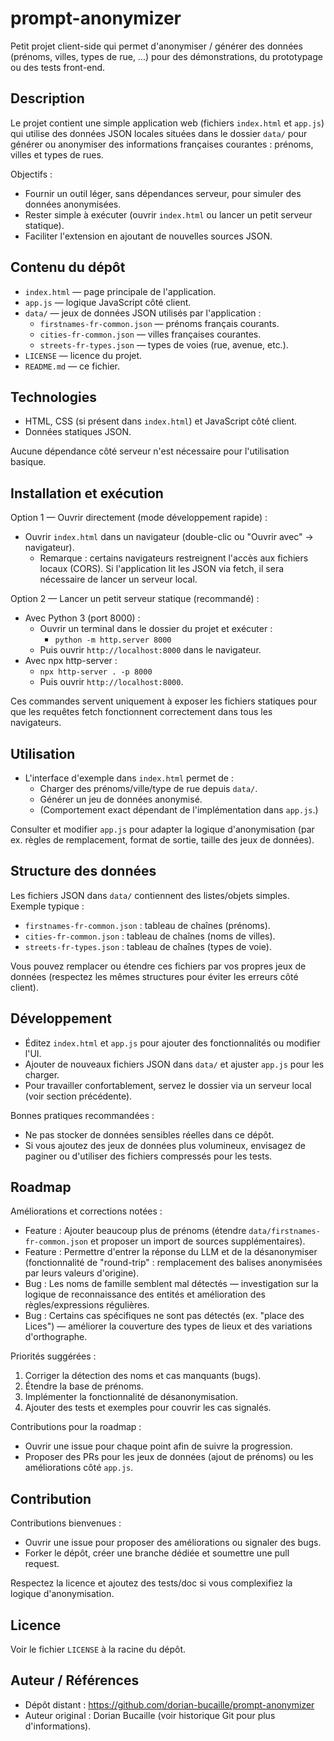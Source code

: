 # prompt-anonymizer

Petit projet client-side qui permet d'anonymiser / générer des données (prénoms, villes, types de rue, ...) pour des démonstrations, du prototypage ou des tests front-end.

## Description

Le projet contient une simple application web (fichiers `index.html` et `app.js`) qui utilise des données JSON locales situées dans le dossier `data/` pour générer ou anonymiser des informations françaises courantes : prénoms, villes et types de rues.

Objectifs :
- Fournir un outil léger, sans dépendances serveur, pour simuler des données anonymisées.
- Rester simple à exécuter (ouvrir `index.html` ou lancer un petit serveur statique).
- Faciliter l'extension en ajoutant de nouvelles sources JSON.

## Contenu du dépôt

- `index.html` — page principale de l'application.
- `app.js` — logique JavaScript côté client.
- `data/` — jeux de données JSON utilisés par l'application :
  - `firstnames-fr-common.json` — prénoms français courants.
  - `cities-fr-common.json` — villes françaises courantes.
  - `streets-fr-types.json` — types de voies (rue, avenue, etc.).
- `LICENSE` — licence du projet.
- `README.md` — ce fichier.

## Technologies

- HTML, CSS (si présent dans `index.html`) et JavaScript côté client.
- Données statiques JSON.

Aucune dépendance côté serveur n'est nécessaire pour l'utilisation basique.

## Installation et exécution

Option 1 — Ouvrir directement (mode développement rapide) :
- Ouvrir `index.html` dans un navigateur (double-clic ou "Ouvrir avec" -> navigateur).
  - Remarque : certains navigateurs restreignent l'accès aux fichiers locaux (CORS). Si l'application lit les JSON via fetch, il sera nécessaire de lancer un serveur local.

Option 2 — Lancer un petit serveur statique (recommandé) :
- Avec Python 3 (port 8000) :
  - Ouvrir un terminal dans le dossier du projet et exécuter :
    - `python -m http.server 8000`
  - Puis ouvrir `http://localhost:8000` dans le navigateur.
- Avec npx http-server :
  - `npx http-server . -p 8000`
  - Puis ouvrir `http://localhost:8000`.

Ces commandes servent uniquement à exposer les fichiers statiques pour que les requêtes fetch fonctionnent correctement dans tous les navigateurs.

## Utilisation

- L'interface d'exemple dans `index.html` permet de :
  - Charger des prénoms/ville/type de rue depuis `data/`.
  - Générer un jeu de données anonymisé.
  - (Comportement exact dépendant de l'implémentation dans `app.js`.)

Consulter et modifier `app.js` pour adapter la logique d'anonymisation (par ex. règles de remplacement, format de sortie, taille des jeux de données).

## Structure des données

Les fichiers JSON dans `data/` contiennent des listes/objets simples. Exemple typique :
- `firstnames-fr-common.json` : tableau de chaînes (prénoms).
- `cities-fr-common.json` : tableau de chaînes (noms de villes).
- `streets-fr-types.json` : tableau de chaînes (types de voie).

Vous pouvez remplacer ou étendre ces fichiers par vos propres jeux de données (respectez les mêmes structures pour éviter les erreurs côté client).

## Développement

- Éditez `index.html` et `app.js` pour ajouter des fonctionnalités ou modifier l'UI.
- Ajouter de nouveaux fichiers JSON dans `data/` et ajuster `app.js` pour les charger.
- Pour travailler confortablement, servez le dossier via un serveur local (voir section précédente).

Bonnes pratiques recommandées :
- Ne pas stocker de données sensibles réelles dans ce dépôt.
- Si vous ajoutez des jeux de données plus volumineux, envisagez de paginer ou d'utiliser des fichiers compressés pour les tests.

## Roadmap

Améliorations et corrections notées :
- Feature : Ajouter beaucoup plus de prénoms (étendre `data/firstnames-fr-common.json` et proposer un import de sources supplémentaires).
- Feature : Permettre d'entrer la réponse du LLM et de la désanonymiser (fonctionnalité de "round-trip" : remplacement des balises anonymisées par leurs valeurs d'origine).
- Bug : Les noms de famille semblent mal détectés — investigation sur la logique de reconnaissance des entités et amélioration des règles/expressions régulières.
- Bug : Certains cas spécifiques ne sont pas détectés (ex. "place des Lices") — améliorer la couverture des types de lieux et des variations d'orthographe.

Priorités suggérées :
1. Corriger la détection des noms et cas manquants (bugs).
2. Étendre la base de prénoms.
3. Implémenter la fonctionnalité de désanonymisation.
4. Ajouter des tests et exemples pour couvrir les cas signalés.

Contributions pour la roadmap :
- Ouvrir une issue pour chaque point afin de suivre la progression.
- Proposer des PRs pour les jeux de données (ajout de prénoms) ou les améliorations côté `app.js`.

## Contribution

Contributions bienvenues :
- Ouvrir une issue pour proposer des améliorations ou signaler des bugs.
- Forker le dépôt, créer une branche dédiée et soumettre une pull request.

Respectez la licence et ajoutez des tests/doc si vous complexifiez la logique d'anonymisation.

## Licence

Voir le fichier `LICENSE` à la racine du dépôt.

## Auteur / Références

- Dépôt distant : https://github.com/dorian-bucaille/prompt-anonymizer
- Auteur original : Dorian Bucaille (voir historique Git pour plus d'informations).
